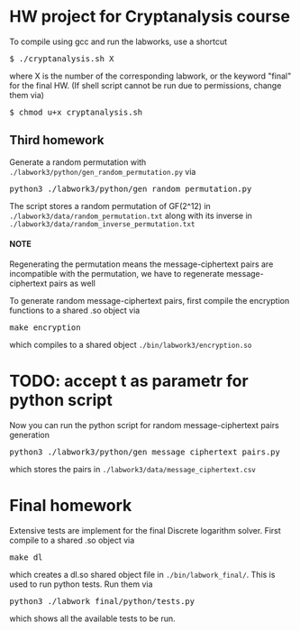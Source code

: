 # HW project for Cryptanalysis course

To compile using gcc and run the labworks, use a shortcut

<pre lang="markdown">
$ ./cryptanalysis.sh X
</pre>

where X is the number of the corresponding labwork, or the keyword "final" for the final HW.
(If shell script cannot be run due to permissions, change them via)


<pre lang="markdown">
$ chmod u+x cryptanalysis.sh
</pre>


## Third homework

Generate a random permutation with `./labwork3/python/gen_random_permutation.py` via

<pre lang="markdown">
python3 ./labwork3/python/gen_random_permutation.py
</pre>

The script stores a random permutation of GF(2^12) in `./labwork3/data/random_permutation.txt` along
with its inverse in `./labwork3/data/random_inverse_permutation.txt`

#### NOTE
Regenerating the permutation means the message-ciphertext pairs are incompatible with the permutation,
we have to regenerate message-ciphertext pairs as well

To generate random message-ciphertext pairs, first compile the encryption functions to a shared .so object via

<pre lang="markdown">
make encryption
</pre>

which compiles to a shared object `./bin/labwork3/encryption.so`

# TODO: accept t as parametr for python script

Now you can run the python script for random message-ciphertext pairs generation

<pre lang="markdown">
python3 ./labwork3/python/gen_message_ciphertext_pairs.py
</pre>

which stores the pairs in `./labwork3/data/message_ciphertext.csv`



# Final homework

Extensive tests are implement for the final Discrete logarithm solver. First compile to a shared .so object via

<pre lang="markdown">
make dl
</pre>

which creates a dl.so shared object file in `./bin/labwork_final/`. This is used to run python tests. Run them via

<pre lang="markdown">
python3 ./labwork_final/python/tests.py
</pre>

which shows all the available tests to be run.
